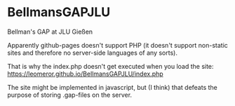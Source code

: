 # BellmansGAPJLU
Bellman's GAP at JLU Gießen

Apparently github-pages doesn't support PHP (it doesn't support non-static sites and therefore no server-side languages of any sorts). 

That is why the index.php doesn't get executed when you load the site: https://leomeror.github.io/BellmansGAPJLU/index.php

The site might be implemented in javascript, but (I think) that defeats the purpose of storing .gap-files on the server. 

